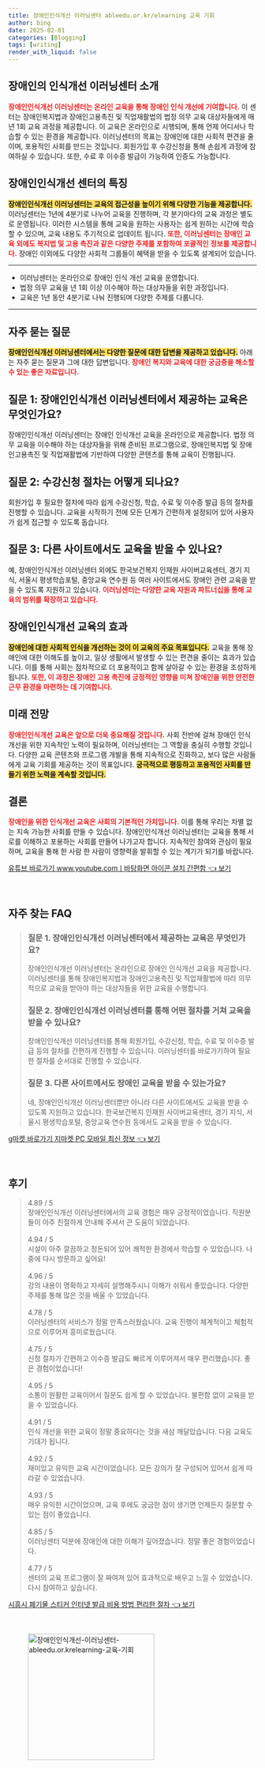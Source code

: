 ```yaml
---
title: 장애인인식개선 이러닝센터 ableedu.or.kr/elearning 교육 기회
author: bing
date: 2025-02-01
categories: [Blogging]
tags: [writing]
render_with_liquid: false
---
```



<h2 id='장애인인식개선_이러닝센터_소개'>장애인의 인식개선 이러닝센터 소개</h2>

<p><b><span style="color: #ee2323;">장애인인식개선 이러닝센터는 온라인 교육을 통해 장애인 인식 개선에 기여합니다.</span></b> 이 센터는 장애인복지법과 장애인고용촉진 및 직업재활법의 법정 의무 교육 대상자들에게 매년 1회 교육 과정을 제공합니다. 이 교육은 온라인으로 시행되며, 통해 언제 어디서나 학습할 수 있는 환경을 제공합니다. 이러닝센터의 목표는 장애인에 대한 사회적 편견을 줄이며, 포용적인 사회를 만드는 것입니다. 회원가입 후 수강신청을 통해 손쉽게 과정에 참여하실 수 있습니다. 또한, 수료 후 이수증 발급이 가능하여 인증도 가능합니다.</p>

<h2 id='장애인인식개선_센터_특징'>장애인인식개선 센터의 특징</h2>

<p><b><span style="background-color: #ffe066;">장애인인식개선 이러닝센터는 교육의 접근성을 높이기 위해 다양한 기능을 제공합니다.</span></b> 이러닝센터는 1년에 4분기로 나누어 교육을 진행하며, 각 분기마다의 교육 과정은 별도로 운영됩니다. 이러한 시스템을 통해 교육을 원하는 사용자는 쉽게 원하는 시간에 학습할 수 있으며, 교육 내용도 주기적으로 업데이트 됩니다. <b><span style="color: #ee2323;">또한, 이러닝센터는 장애인 교육 외에도 복지법 및 고용 촉진과 같은 다양한 주제를 포함하여 포괄적인 정보를 제공합니다.</span></b> 장애인 이외에도 다양한 사회적 그룹들이 혜택을 받을 수 있도록 설계되어 있습니다.</p>

<hr />

<ul>
    <li>이러닝센터는 온라인으로 장애인 인식 개선 교육을 운영합니다.</li>
    <li>법정 의무 교육을 년 1회 이상 이수해야 하는 대상자들을 위한 과정입니다.</li>
    <li>교육은 1년 동안 4분기로 나눠 진행되며 다양한 주제를 다룹니다.</li>
</ul>

<hr />

<h2 id='자주_묻는_질문'>자주 묻는 질문</h2>

<p><b><span style="background-color: #ffe066;">장애인인식개선 이러닝센터에서는 다양한 질문에 대한 답변을 제공하고 있습니다.</span></b> 아래는 자주 묻는 질문과 그에 대한 답변입니다. <b><span style="color: #ee2323;">장애인 복지와 교육에 대한 궁금증을 해소할 수 있는 좋은 자료입니다.</span></b></p>

<h2 id='질문_1'>질문 1: 장애인인식개선 이러닝센터에서 제공하는 교육은 무엇인가요?</h2>

<p>장애인인식개선 이러닝센터는 장애인 인식개선 교육을 온라인으로 제공합니다. 법정 의무 교육을 이수해야 하는 대상자들을 위해 준비된 프로그램으로, 장애인복지법 및 장애인고용촉진 및 직업재활법에 기반하여 다양한 콘텐츠를 통해 교육이 진행됩니다.</p>

<h2 id='질문_2'>질문 2: 수강신청 절차는 어떻게 되나요?</h2>

<p>회원가입 후 필요한 절차에 따라 쉽게 수강신청, 학습, 수료 및 이수증 발급 등의 절차를 진행할 수 있습니다. 교육을 시작하기 전에 모든 단계가 간편하게 설정되어 있어 사용자가 쉽게 접근할 수 있도록 돕습니다.</p>

<h2 id='질문_3'>질문 3: 다른 사이트에서도 교육을 받을 수 있나요?</h2>

<p>예, 장애인인식개선 이러닝센터 외에도 한국보건복지 인재원 사이버교육센터, 경기 지식, 서울시 평생학습포털, 중앙교육 연수원 등 여러 사이트에서도 장애인 관련 교육을 받을 수 있도록 지원하고 있습니다. <b><span style="color: #ee2323;">이러닝센터는 다양한 교육 자원과 파트너십을 통해 교육의 범위를 확장하고 있습니다.</span></b></p>

<h2 id='장애인인식개선_교육효과'>장애인인식개선 교육의 효과</h2>

<p><b><span style="background-color: #ffe066;">장애인에 대한 사회적 인식을 개선하는 것이 이 교육의 주요 목표입니다.</span></b> 교육을 통해 장애인에 대한 이해도를 높이고, 일상 생활에서 발생할 수 있는 편견을 줄이는 효과가 있습니다. 이를 통해 사회는 점차적으로 더 포용적이고 함께 살아갈 수 있는 환경을 조성하게 됩니다. <b><span style="color: #ee2323;">또한, 이 과정은 장애인 고용 촉진에 긍정적인 영향을 미쳐 장애인을 위한 안전한 근무 환경을 마련하는 데 기여합니다.</span></b></p>

<h2 id='미래_전망'>미래 전망</h2>

<p><b><span style="color: #ee2323;">장애인인식개선 교육은 앞으로 더욱 중요해질 것입니다.</span></b> 사회 전반에 걸쳐 장애인 인식 개선을 위한 지속적인 노력이 필요하며, 이러닝센터는 그 역할을 충실히 수행할 것입니다. 다양한 교육 콘텐츠와 프로그램 개발을 통해 지속적으로 진화하고, 보다 많은 사람들에게 교육 기회를 제공하는 것이 목표입니다. <b><span style="background-color: #ffe066;">궁극적으로 평등하고 포용적인 사회를 만들기 위한 노력을 계속할 것입니다.</span></b></p>

<h2 id='결론'>결론</h2>

<p><b><span style="color: #ee2323;">장애인을 위한 인식개선 교육은 사회의 기본적인 가치입니다.</span></b> 이를 통해 우리는 차별 없는 지속 가능한 사회를 만들 수 있습니다. 장애인인식개선 이러닝센터는 교육을 통해 서로를 이해하고 포용하는 사회를 만들어 나가고자 합니다. 지속적인 참여와 관심이 필요하며, 교육을 통해 한 사람 한 사람이 영향력을 발휘할 수 있는 계기가 되기를 바랍니다.</p>


<p><a class="click-button" title="유튜브 바로가기 www.youtube.comㅣ바탕화면 아이콘 설치 간편함" href="https://yellowplanner.github.io/posts/%EC%9C%A0%ED%8A%9C%EB%B8%8C-%EB%B0%94%EB%A1%9C%EA%B0%80%EA%B8%B0-www.youtube.com%E3%85%A3%EB%B0%94%ED%83%95%ED%99%94%EB%A9%B4-%EC%95%84%EC%9D%B4%EC%BD%98-%EC%84%A4%EC%B9%98-%EA%B0%84%ED%8E%B8%ED%95%A8/" rel="dofollow">유튜브 바로가기 www.youtube.comㅣ바탕화면 아이콘 설치 간편함 👈 보기</a></p><br>
<h2 id='자주_찾는_FAQ'>자주 찾는 FAQ</h2>
<div itemscope="" itemtype="https://schema.org/FAQPage"> 
<blockquote> 
<div itemscope="" itemprop="mainEntity" itemtype="https://schema.org/Question"> 
<h3 itemprop="name">질문 1. 장애인인식개선 이러닝센터에서 제공하는 교육은 무엇인가요?</h3> 
<div itemscope="" itemprop="acceptedAnswer" itemtype="https://schema.org/Answer"> 
<span itemprop="text"> 
<p>장애인인식개선 이러닝센터는 온라인으로 장애인 인식개선 교육을 제공합니다. 이러닝센터를 통해 장애인복지법과 장애인고용촉진 및 직업재활법에 따라 의무적으로 교육을 받아야 하는 대상자들을 위한 교육을 수행합니다.</p> 
</span> 
</div> 
</div> 

<div itemscope="" itemprop="mainEntity" itemtype="https://schema.org/Question"> 
<h3 itemprop="name">질문 2. 장애인인식개선 이러닝센터를 통해 어떤 절차를 거쳐 교육을 받을 수 있나요?</h3> 
<div itemscope="" itemprop="acceptedAnswer" itemtype="https://schema.org/Answer"> 
<span itemprop="text"> 
<p>장애인인식개선 이러닝센터를 통해 회원가입, 수강신청, 학습, 수료 및 이수증 발급 등의 절차를 간편하게 진행할 수 있습니다. 이러닝센터를 바로가기하여 필요한 절차를 순서대로 진행할 수 있습니다.</p> 
</span> 
</div> 
</div> 

<div itemscope="" itemprop="mainEntity" itemtype="https://schema.org/Question"> 
<h3 itemprop="name">질문 3. 다른 사이트에서도 장애인 교육을 받을 수 있는가요?</h3> 
<div itemscope="" itemprop="acceptedAnswer" itemtype="https://schema.org/Answer"> 
<span itemprop="text"> 
<p>네, 장애인인식개선 이러닝센터뿐만 아니라 다른 사이트에서도 교육을 받을 수 있도록 지원하고 있습니다. 한국보건복지 인재원 사이버교육센터, 경기 지식, 서울시 평생학습포털, 중앙교육 연수원 등에서도 교육을 받을 수 있습니다.</p> 
</span> 
</div> 
</div> 
</blockquote> 
</div>
<p><a class="click-button" title="g마켓 바로가기 지마켓 PC 모바일 최신 정보" href="https://yellowplanner.github.io/posts/g%EB%A7%88%EC%BC%93-%EB%B0%94%EB%A1%9C%EA%B0%80%EA%B8%B0-%EC%A7%80%EB%A7%88%EC%BC%93-PC-%EB%AA%A8%EB%B0%94%EC%9D%BC-%EC%B5%9C%EC%8B%A0-%EC%A0%95%EB%B3%B4/" rel="dofollow">g마켓 바로가기 지마켓 PC 모바일 최신 정보 👈 보기</a></p><br>
<h2 id='후기'>후기</h2>
<div itemscope itemtype="https://schema.org/Product">
  <blockquote>
  <div itemprop="review" itemscope itemtype="https://schema.org/Review">
      <div itemprop="reviewRating" itemscope itemtype="https://schema.org/Rating"> <span itemprop="ratingValue">4.89</span> / <span itemprop="bestRating">5</span> </div>
      <span itemprop="reviewBody">장애인인식개선 이러닝센터에서의 교육 경험은 매우 긍정적이었습니다. 직원분들이 아주 친절하게 안내해 주셔서 큰 도움이 되었습니다.</span>
  </div>
  <br>
  <div itemprop="review" itemscope itemtype="https://schema.org/Review">
      <div itemprop="reviewRating" itemscope itemtype="https://schema.org/Rating"> <span itemprop="ratingValue">4.94</span> / <span itemprop="bestRating">5</span> </div>
      <span itemprop="reviewBody">시설이 아주 깔끔하고 정돈되어 있어 쾌적한 환경에서 학습할 수 있었습니다. 나중에 다시 방문하고 싶어요!</span>
  </div>
  <br>
  <div itemprop="review" itemscope itemtype="https://schema.org/Review">
      <div itemprop="reviewRating" itemscope itemtype="https://schema.org/Rating"> <span itemprop="ratingValue">4.96</span> / <span itemprop="bestRating">5</span> </div>
      <span itemprop="reviewBody">강의 내용이 명확하고 자세히 설명해주시니 이해가 쉬워서 좋았습니다. 다양한 주제를 통해 많은 것을 배울 수 있었습니다.</span>
  </div>
  <br>
  <div itemprop="review" itemscope itemtype="https://schema.org/Review">
      <div itemprop="reviewRating" itemscope itemtype="https://schema.org/Rating"> <span itemprop="ratingValue">4.78</span> / <span itemprop="bestRating">5</span> </div>
      <span itemprop="reviewBody">이러닝센터의 서비스가 정말 만족스러웠습니다. 교육 진행이 체계적이고 체험적으로 이루어져 흥미로웠습니다.</span>
  </div>
  <br>
  <div itemprop="review" itemscope itemtype="https://schema.org/Review">
      <div itemprop="reviewRating" itemscope itemtype="https://schema.org/Rating"> <span itemprop="ratingValue">4.75</span> / <span itemprop="bestRating">5</span> </div>
      <span itemprop="reviewBody">신청 절차가 간편하고 이수증 발급도 빠르게 이루어져서 매우 편리했습니다. 좋은 경험이었습니다!</span>
  </div>
  <br>
  <div itemprop="review" itemscope itemtype="https://schema.org/Review">
      <div itemprop="reviewRating" itemscope itemtype="https://schema.org/Rating"> <span itemprop="ratingValue">4.95</span> / <span itemprop="bestRating">5</span> </div>
      <span itemprop="reviewBody">소통이 원활한 교육이어서 질문도 쉽게 할 수 있었습니다. 불편함 없이 교육을 받을 수 있었습니다.</span>
  </div>
  <br>
  <div itemprop="review" itemscope itemtype="https://schema.org/Review">
      <div itemprop="reviewRating" itemscope itemtype="https://schema.org/Rating"> <span itemprop="ratingValue">4.91</span> / <span itemprop="bestRating">5</span> </div>
      <span itemprop="reviewBody">인식 개선을 위한 교육이 정말 중요하다는 것을 새삼 깨달았습니다. 다음 교육도 기대가 됩니다.</span>
  </div>
  <br>
  <div itemprop="review" itemscope itemtype="https://schema.org/Review">
      <div itemprop="reviewRating" itemscope itemtype="https://schema.org/Rating"> <span itemprop="ratingValue">4.92</span> / <span itemprop="bestRating">5</span> </div>
      <span itemprop="reviewBody">재미있고 유익한 교육 시간이었습니다. 모든 강의가 잘 구성되어 있어서 쉽게 따라갈 수 있었습니다.</span>
  </div>
  <br>
  <div itemprop="review" itemscope itemtype="https://schema.org/Review">
      <div itemprop="reviewRating" itemscope itemtype="https://schema.org/Rating"> <span itemprop="ratingValue">4.93</span> / <span itemprop="bestRating">5</span> </div>
      <span itemprop="reviewBody">매우 유익한 시간이었으며, 교육 후에도 궁금한 점이 생기면 언제든지 질문할 수 있는 점이 좋았습니다.</span>
  </div>
  <br>
  <div itemprop="review" itemscope itemtype="https://schema.org/Review">
      <div itemprop="reviewRating" itemscope itemtype="https://schema.org/Rating"> <span itemprop="ratingValue">4.85</span> / <span itemprop="bestRating">5</span> </div>
      <span itemprop="reviewBody">이러닝센터 덕분에 장애인에 대한 이해가 깊어졌습니다. 정말 좋은 경험이었습니다.</span>
  </div>
  <br>
  <div itemprop="review" itemscope itemtype="https://schema.org/Review">
      <div itemprop="reviewRating" itemscope itemtype="https://schema.org/Rating"> <span itemprop="ratingValue">4.77</span> / <span itemprop="bestRating">5</span> </div>
      <span itemprop="reviewBody">센터의 교육 프로그램이 잘 짜여져 있어 효과적으로 배우고 느낄 수 있었습니다. 다시 참여하고 싶습니다.</span>
  </div>
  </blockquote>
</div>
<p><a class="click-button" title="시흥시 폐기물 스티커 인터넷 발급 비용 방법 편리한 절차" href="https://yellowplanner.github.io/posts/%EC%8B%9C%ED%9D%A5%EC%8B%9C-%ED%8F%90%EA%B8%B0%EB%AC%BC-%EC%8A%A4%ED%8B%B0%EC%BB%A4-%EC%9D%B8%ED%84%B0%EB%84%B7-%EB%B0%9C%EA%B8%89-%EB%B9%84%EC%9A%A9-%EB%B0%A9%EB%B2%95-%ED%8E%B8%EB%A6%AC%ED%95%9C-%EC%A0%88%EC%B0%A8/" rel="dofollow">시흥시 폐기물 스티커 인터넷 발급 비용 방법 편리한 절차 👈 보기</a></p><br>
<figure class="image"><img src="https://yellowplanner.github.io/assets/img/thumbnail/장애인인식개선-이러닝센터-ableedu.or.krelearning-교육-기회.webp" alt="장애인인식개선-이러닝센터-ableedu.or.krelearning-교육-기회" width="256" height="256"></figure>